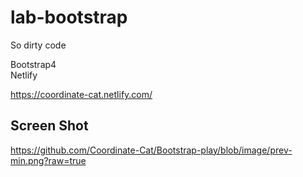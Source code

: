 # lab-bootstrap
So dirty code<br>

Bootstrap4<br>
Netlify<br>


https://coordinate-cat.netlify.com/

## Screen Shot

https://github.com/Coordinate-Cat/Bootstrap-play/blob/image/prev-min.png?raw=true
